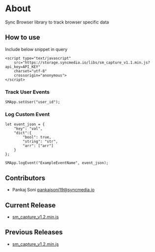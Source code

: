 # About

Sync Browser library to track browser specific data

## How to use

Include below snippet in query

```
<script type="text/javascript" 
    src="https://storage.syncmedia.io/libs/sm_capture_v1.1.min.js?api_key=API_KEY" 
    charset="utf-8" 
    crossorigin="anonymous">
</script>
```

### Track User Events

```
SMApp.setUser("user_id");
```

### Log Custom Event

```
let event_json = {
    "key": "val",
    "dict":{
        "bool": true,
        "string": "str",
        "arr": ["arr"]
    }
};

SMApp.logEvent("ExampleEventName", event_json);
```

## Contributors

* Pankaj Soni <pankajsoni19@syncmedia.io>

## Current Release

* [sm\_capture\_v1.2.min.js](https://storage.syncmedia.io/libs/sm_capture_v1.2.min.js)

## Previous Releases

* [sm\_capture\_v1.2.min.js](https://storage.syncmedia.io/libs/sm_capture_v1.2.min.js)